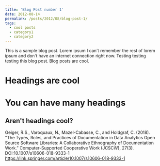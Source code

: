 ```yaml
---
title: 'Blog Post number 1'
date: 2012-08-14
permalink: /posts/2012/08/blog-post-1/
tags:
  - cool posts
  - category1
  - category2
---
```


This is a sample blog post. Lorem ipsum I can't remember the rest of lorem ipsum and don't have an internet connection right now. Testing testing testing this blog post. Blog posts are cool.

Headings are cool
======

You can have many headings
======

Aren't headings cool?
------

<p class="archive__item-excerpt" itemprop="description">Geiger, R.S., Varoquaux, N., Mazel-Cabasse, C., and Holdgraf, C. (2018). ”The Types, Roles, and Practices of Documentation in Data Analytics Open Source Software Libraries: A Collaborative Ethnography of Documentation Work.” Computer-Supported Cooperative Work (JCSCW), 27(3). DOI:10.1007/s10606-018-9333-1 <a href="https://link.springer.com/article/10.1007/s10606-018-9333-1">https://link.springer.com/article/10.1007/s10606-018-9333-1</a></p>
